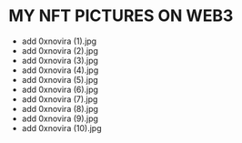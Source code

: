 # MY NFT PICTURES ON WEB3
- add 0xnovira (1).jpg
- add 0xnovira (2).jpg
- add 0xnovira (3).jpg
- add 0xnovira (4).jpg
- add 0xnovira (5).jpg
- add 0xnovira (6).jpg
- add 0xnovira (7).jpg
- add 0xnovira (8).jpg
- add 0xnovira (9).jpg
- add 0xnovira (10).jpg
